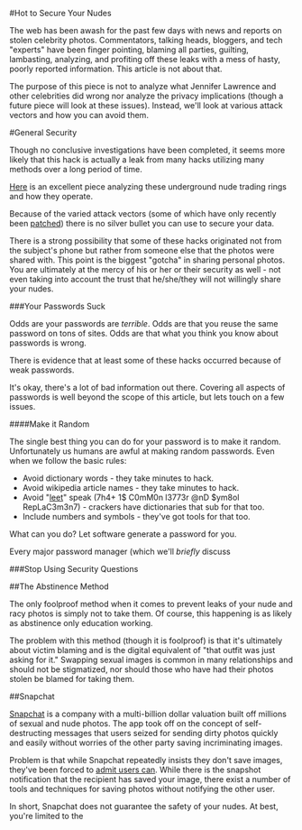 #Hot to Secure Your Nudes

The web has been awash for the past few days with news and reports on stolen celebrity photos. Commentators, talking heads, bloggers, and tech "experts" have been finger pointing, blaming all parties, guilting, lambasting, analyzing, and profiting off these leaks with a mess of hasty, poorly reported information. This article is not about that.

The purpose of this piece is not to analyze what Jennifer Lawrence and other celebrities did wrong nor analyze the privacy implications (though a future piece will look at these issues). Instead, we'll look at various attack vectors and how you can avoid them.

#General Security

Though no conclusive investigations have been completed, it seems more likely that this hack is actually a leak from many hacks utilizing many methods over a long period of time.

[Here](https://www.nikcub.com/posts/notes-on-the-celebrity-data-theft/) is an excellent piece analyzing these underground nude trading rings and how they operate.

Because of the varied attack vectors (some of which have only recently been [patched](http://thenextweb.com/apple/2014/09/01/this-could-be-the-apple-icloud-flaw-that-led-to-celebrity-photos-being-leaked/)) there is no silver bullet you can use to secure your data.

There is a strong possibility that some of these hacks originated not from the subject's phone but rather from someone else that the photos were shared with. This point is the biggest "gotcha" in sharing personal photos. You are ultimately at the mercy of his or her or their security as well - not even taking into account the trust that he/she/they will not willingly share your nudes. 

###Your Passwords Suck

Odds are your passwords are _terrible_. Odds are that you reuse the same password on tons of sites. Odds are that what you think you know about passwords is wrong. 

There is evidence that at least some of these hacks occurred because of weak passwords.

It's okay, there's a lot of bad information out there. Covering all aspects of passwords is well beyond the scope of this article, but lets touch on a few issues.

####Make it Random

The single best thing you can do for your password is to make it random. Unfortunately us humans are awful at making random passwords. Even when we follow the basic rules: 
* Avoid dictionary words - they take minutes to hack.
* Avoid wikipedia article names - they take minutes to hack. 
* Avoid "[leet](https://en.wikipedia.org/wiki/Leet)" speak (7h4+ 1$ C0mM0n l3773r @nD $ym8ol RepLaC3m3n7) - crackers have dictionaries that sub for that too.
* Include numbers and symbols - they've got tools for that too.

What can you do? Let software generate a password for you.

Every major password manager (which we'll _briefly_ discuss 

###Stop Using Security Questions


##The Abstinence Method

The only foolproof method when it comes to prevent leaks of your nude and racy photos is simply not to take them. Of course, this happening is as likely as abstinence only education working.

The problem with this method (though it is foolproof) is that it's ultimately about victim blaming and is the digital equivalent of "that outfit was just asking for it." Swapping sexual images is common in many relationships and should not be stigmatized, nor should those who have had their photos stolen be blamed for taking them.

##Snapchat

[Snapchat](https://www.snapchat.com/) is a company with a multi-billion dollar valuation built off millions of sexual and nude photos. The app took off on the concept of self-destructing messages that users seized for sending dirty photos quickly and easily without worries of the other party saving incriminating images.

Problem is that while Snapchat repeatedly insists they don't save images, they've been forced to [admit users can](http://blog.snapchat.com/post/88578064510/our-agreement-with-the-maryland-attorney-general). While there is the snapshot notification that the recipient has saved your image, there exist a number of tools and techniques for saving photos without notifying the other user.

In short, Snapchat does not guarantee the safety of your nudes. At best, you're limited to the 